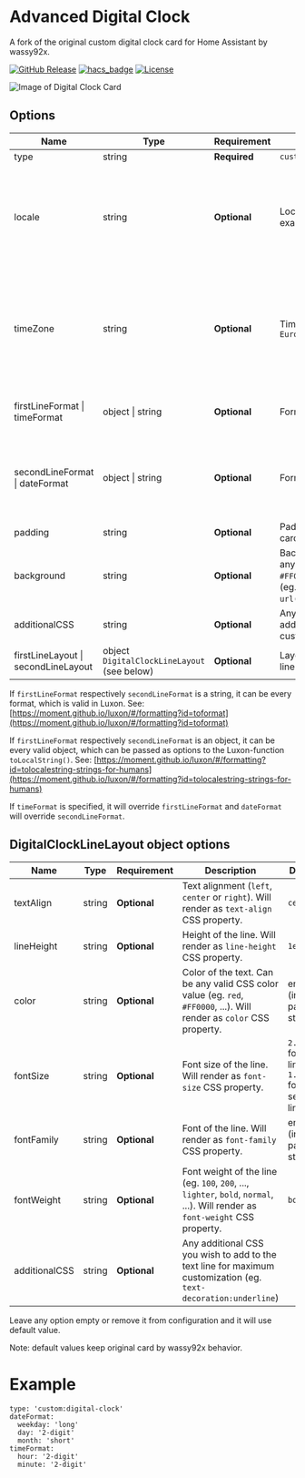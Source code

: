 # Advanced Digital Clock

A fork of the original custom digital clock card for Home Assistant by wassy92x.

[![GitHub Release][releases-shield]][releases]
[![hacs_badge](https://img.shields.io/badge/HACS-Default-orange.svg?style=for-the-badge)](https://github.com/hacs/integration)
[![License][license-shield]](LICENSE.md)

![Image of Digital Clock Card](https://github.com/sierramike/advanced-lovelace-digital-clock/blob/master/.images/digital-clock.png?raw=true)

## Options

| Name              | Type    | Requirement  | Description                                 | Default             |
| ----------------- | ------- | ------------ | ------------------------------------------- | ------------------- |
| type              | string  | **Required** | `custom:digital-clock`                      |                     |
| locale            | string  | **Optional** | Locale to use for formatting. For example `de` | locale set in your home assistant profile otherwise your browser locale |
| timeZone          | string  | **Optional** | Time zone to use. For example `Europe/Berlin` | time zone set in your home assistant profile otherwise your browser time zone |
| firstLineFormat &#124; timeFormat   | object &#124; string | **Optional** | Format of first line           | { hour: '2-digit', minute: '2-digit' } |
| secondLineFormat &#124; dateFormat | object  &#124; string  | **Optional** | Format of second line        | { weekday: 'short', day: '2-digit', month: 'short' } |
| padding           | string  | **Optional** | Padding in CSS format for the card          | 8px 0               |
| background        | string  | **Optional** | Background of the card. Can be any valid CSS color (eg. `red`, `#FF0000`, ...) or an url to an image (eg. `url('http://path.to/image.jpg'`) | |
| additionalCSS     | string  | **Optional** | Any additional CSS you wish to add to the card for maximum customization (eg. `border:none`) |  |
| firstLineLayout &#124; secondLineLayout | object `DigitalClockLineLayout` (see below) | **Optional** | Layout parameters for each text line | |

If `firstLineFormat` respectively `secondLineFormat` is a string, it can be every format, which is valid in Luxon.
See: [https://moment.github.io/luxon/#/formatting?id=toformat](https://moment.github.io/luxon/#/formatting?id=toformat)

If `firstLineFormat` respectively `secondLineFormat` is an object, it can be every valid object, which can be passed as options to the Luxon-function `toLocalString()`.
See: [https://moment.github.io/luxon/#/formatting?id=tolocalestring-strings-for-humans](https://moment.github.io/luxon/#/formatting?id=tolocalestring-strings-for-humans)

If `timeFormat` is specified, it will override `firstLineFormat` and `dateFormat` will override `secondLineFormat`.

## DigitalClockLineLayout object options

| Name              | Type    | Requirement  | Description                                 | Default             |
| ----------------- | ------- | ------------ | ------------------------------------------- | ------------------- |
| textAlign         | string  | **Optional** | Text alignment (`left`, `center` or `right`). Will render as `text-align` CSS property. | `center`            |
| lineHeight        | string  | **Optional** | Height of the line. Will render as `line-height` CSS property. | `1em` |
| color             | string  | **Optional** | Color of the text. Can be any valid CSS color value (eg. `red`, `#FF0000`, ...). Will render as `color` CSS property. | empty (inherits page style) |
| fontSize          | string  | **Optional** | Font size of the line. Will render as `font-size` CSS property. | `2.8em` for first line, `1.6em` for second line |
| fontFamily        | string  | **Optional** | Font of the line. Will render as `font-family` CSS property. | empty (inherits page style) |
| fontWeight        | string  | **Optional** | Font weight of the line (eg. `100`, `200`, ..., `lighter`, `bold`, `normal`, ...). Will render as `font-weight` CSS property. | `bold` |
| additionalCSS     | string  | **Optional** | Any additional CSS you wish to add to the text line for maximum customization (eg.  `text-decoration:underline`) |  |

Leave any option empty or remove it from configuration and it will use default value.

Note: default values keep original card by wassy92x behavior.

# Example
```
type: 'custom:digital-clock'
dateFormat:
  weekday: 'long'
  day: '2-digit'
  month: 'short'
timeFormat:
  hour: '2-digit'
  minute: '2-digit'
```

[license-shield]: https://img.shields.io/github/license/sierramike/advanced-lovelace-digital-clock.svg?style=for-the-badge
[releases-shield]: https://img.shields.io/github/release/sierramike/advanced-lovelace-digital-clock.svg?style=for-the-badge
[releases]: https://github.com/sierramike/advanced-lovelace-digital-clock/releases
